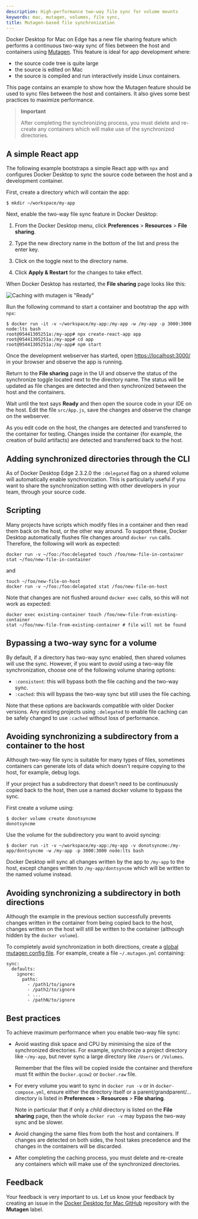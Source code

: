 ```yaml
---
description: High-performance two-way file sync for volume mounts
keywords: mac, mutagen, volumes, file sync,
title: Mutagen-based file synchronization
---
```


Docker Desktop for Mac on Edge has a new file sharing feature which performs
a continuous two-way sync of files between the host and containers using
[Mutagen](https://mutagen.io/). This feature is ideal for app development where:

- the source code tree is quite large
- the source is edited on Mac
- the source is compiled and run interactively inside Linux containers.

This page contains an example to show how the Mutagen feature should be used to sync files between the host and containers. It also gives some best practices to maximize performance.

> **Important**
>
> After completing the synchronizing process, you must delete and re-create any 
containers which will make use of the synchronized directories.

## A simple React app

The following example bootstraps a simple React app with `npx` and configures
Docker Desktop to sync the source code between the host and a
development container.

First, create a directory which will contain the app:

```
$ mkdir ~/workspace/my-app
```
Next, enable the two-way file sync feature in Docker Desktop:

1. From the Docker Desktop menu, click **Preferences** > **Resources** > **File sharing**.

2. Type the new directory name in the bottom of the list and press the enter key.

3. Click on the toggle next to the directory name.

4.  Click **Apply & Restart** for the changes to take effect.

When Docker Desktop has restarted, the **File sharing** page looks like
this:

![Caching with mutagen is "Ready"](images/mac-mutagen-ready.png)

Run the following command to start a container and bootstrap the app with `npx`:

```
$ docker run -it -v ~/workspace/my-app:/my-app -w /my-app -p 3000:3000 node:lts bash
root@95441305251a:/my-app# npx create-react-app app
root@95441305251a:/my-app# cd app
root@95441305251a:/my-app# npm start
```

Once the development webserver has started, open [https://localhost:3000/](https://localhost:3000/) in
your browser and observe the app is running.

Return to the **File sharing** page in the UI and observe the status of the 
synchronize toggle located next to the directory name. The status will be
updated as file changes are detected and then synchronized between the host
and the containers.

Wait until the text says **Ready** and then open the source code in your IDE on
the host. Edit the file `src/App.js`, save the changes and observe the change
on the webserver.

As you edit code on the host, the changes are detected and transferred to the
container for testing. Changes inside the container (for example, the creation of build artifacts) are detected and transferred back to the host.

## Adding synchronized directories through the CLI

As of Docker Desktop Edge 2.3.2.0 the `:delegated` flag on a shared volume will 
automatically enable synchronization. This is particularly useful if you want to share
the synchronization setting with other developers in your team, through your source code.

## Scripting

Many projects have scripts which modify files in a container and then read them back on
the host, or the other way around. To support these, Docker Desktop automatically flushes
file changes around `docker run` calls. Therefore, the following will work as expected:

```
docker run -v ~/foo:/foo:delegated touch /foo/new-file-in-container
stat ~/foo/new-file-in-container
```

and

```
touch ~/foo/new-file-on-host
docker run -v ~/foo:/foo:delegated stat /foo/new-file-on-host
```

Note that changes are not flushed around `docker exec` calls, so this will not work as
expected:

```
docker exec existing-container touch /foo/new-file-from-existing-container
stat ~/foo/new-file-from-existing-container # file will not be found
```

## Bypassing a two-way sync for a volume

By default, if a directory has two-way sync enabled, then shared volumes will use the
sync. However, if you want to *avoid* using a two-way file synchronization, choose
one of the following volume sharing options:

- `:consistent`: this will bypass both the file caching and the two-way sync.
- `:cached`: this will bypass the two-way sync but still uses the file caching.

Note that these options are backwards compatible with older Docker versions. Any existing
projects using `:delegated` to enable file caching can be safely changed to use `:cached`
without loss of performance.

## Avoiding synchronizing a subdirectory from a container to the host

Although two-way file sync is suitable for many types of files, sometimes containers can
generate lots of data which doesn't require copying to the host, for example, debug logs.

If your project has a subdirectory that doesn't need to be continuously copied back to
the host, then use a named docker volume to bypass the sync.

First create a volume using:

```
$ docker volume create donotsyncme
donotsyncme
```

Use the volume for the subdirectory you want to avoid syncing:

```
$ docker run -it -v ~/workspace/my-app:/my-app -v donotsyncme:/my-app/dontsyncme -w /my-app -p 3000:3000 node:lts bash
```

Docker Desktop will sync all changes written by the app to `/my-app` to
the host, except changes written to `/my-app/dontsyncme` which will be written
to the named volume instead.

## Avoiding synchronizing a subdirectory in both directions

Although the example in the previous section successfully prevents changes written in
the container from being copied back to the host, changes written on the host will
still be written to the container (although hidden by the `docker volume`).

To completely avoid synchronization in both directions, create a
[global mutagen config file](https://mutagen.io/documentation/introduction/configuration#configuration-files).
For example, create a file `~/.mutagen.yml` containing:

```
sync:
  defaults:
    ignore:
      paths:
        - /path1/to/ignore
        - /path2/to/ignore
        - ...
        - /pathN/to/ignore
```

## Best practices

To achieve maximum performance when you enable two-way file sync:

- Avoid wasting disk space and CPU by minimising the size of the synchronized
  directories. For example, synchronize a project directory like `~/my-app`, but
  never sync a large directory like `/Users` or `/Volumes`.

  Remember that the files will be copied inside the container and therefore must fit within the
  `Docker.qcow2` or `Docker.raw` file.
- For every volume you want to sync in `docker run -v` or in
  `docker-compose.yml`, ensure either the directory itself or a
  parent/grandparent/... directory is listed in **Preferences** > **Resources** > **File sharing**.

   Note in particular that if only a *child* directory is listed
  on the **File sharing** page, then the whole `docker run -v` may bypass the two-way sync and be slower.

- Avoid changing the same files from both the host and containers. If changes
  are detected on both sides, the host takes precedence and the changes in the containers will be discarded.

- After completing the caching process, you must delete and re-create any containers which will make use of the synchronized directories.

## Feedback

Your feedback is very important to us. Let us know your feedback by creating an issue in the [Docker Desktop for Mac GitHub](https://github.com/docker/for-mac/issues) repository with the **Mutagen** label.
